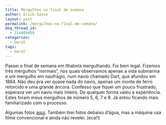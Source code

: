 ```yaml
---
title: Mergulhos no final de semana
author: Erick Sasse
layout: post
permalink: /mergulhos-no-final-de-semana/
dsq_thread_id:
  - 314409459
categories:
  - Geral
tags:
  - Geral
---
```

Passei o final de semana em Ilhabela mergulhando. Foi bem legal. Fizemos tr&ecirc;s mergulhos &#8220;normais&#8221;, nos quais observamos apenas a vida submarina e um mergulho em naufr&aacute;gio, num navio chamado Dart, que afundou em 1884. N&atilde;o deu pra ver quase nada do navio, apenas um monte de ferro retorcido e uma grande &acirc;ncora. Confesso que fiquei um pouco frustrado, esperava ver um navio mais inteiro. De qualquer forma valeu a experi&ecirc;ncia. Estes foram meus mergulhos de n&uacute;mero 5, 6, 7 e 8. J&aacute; estou ficando mais familiarizado com o processo.

Algumas fotos [aqui][1]. Também tirei fotos debaixo d&#8217;água, mas a máquina usa filme convencional e ainda não revelei. (eca!!)

 [1]: http://www.flickr.com/photos/esasse/sets/178370/